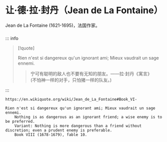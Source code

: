 # 让·德·拉·封丹（Jean de La Fontaine）

Jean de La Fontaine (1621-1695)，法国作家。

### 

::: info

> [!quote]
>
> Rien n'est si dangereux qu'un ignorant ami; Mieux vaudrait un sage ennemi.
> > 宁可有聪明的敌人也不要有无知的朋友。——拉·封丹《寓言》  
> > (不怕神一样的对手，只怕猪一样的队友。)  

:::

```
https://en.wikiquote.org/wiki/Jean_de_La_Fontaine#Book_VI-

Rien n'est si dangereux qu'un ignorant ami; Mieux vaudrait un sage ennemi.
    Nothing is as dangerous as an ignorant friend; a wise enemy is to be preferred.
    Variant: Nothing is more dangerous than a friend without discretion; even a prudent enemy is preferable.
    Book VIII (1678-1679), fable 10.
```